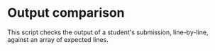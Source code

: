 # Output comparison
This script checks the output of a student's submission, line-by-line, against an array of expected lines.
